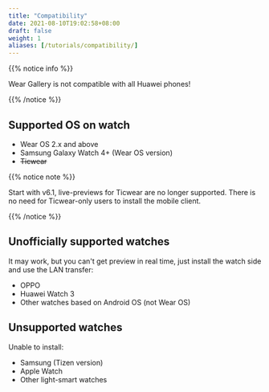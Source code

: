 ```yaml
---
title: "Compatibility"
date: 2021-08-10T19:02:58+08:00
draft: false
weight: 1
aliases: [/tutorials/compatibility/]
---
```


{{% notice info %}}

Wear Gallery is not compatible with all Huawei phones! 

{{% /notice %}}

## Supported OS on watch

- Wear OS 2.x and above
- Samsung Galaxy Watch 4+ (Wear OS version)
- ~~Ticwear~~

{{% notice note %}}

Start with v6.1, live-previews for Ticwear are no longer supported. There is no need for Ticwear-only users to install the mobile client.

{{% /notice %}}

## Unofficially supported watches

It may work, but you can't get preview in real time, just install the watch side and use the LAN transfer:

- OPPO
- Huawei Watch 3
- Other watches based on Android OS (not Wear OS)

## Unsupported watches

Unable to install:

- Samsung (Tizen version)
- Apple Watch
- Other light-smart watches
